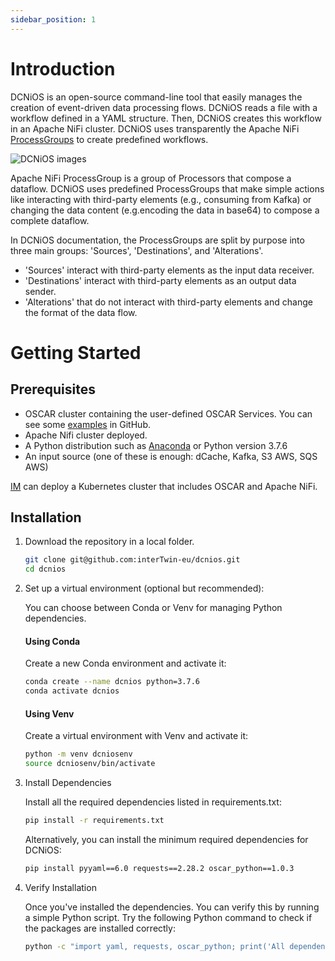 ```yaml
---
sidebar_position: 1
---
```


# Introduction

DCNiOS is an open-source command-line tool that easily manages the creation of event-driven data processing flows. DCNiOS reads a file with a workflow defined in a YAML structure. Then, DCNiOS creates this workflow in an Apache NiFi cluster. DCNiOS uses transparently the Apache NiFi [ProcessGroups](https://nifi.apache.org/docs/nifi-docs/html/user-guide.html#Configuring_a_ProcessGroup) to create predefined workflows.


![DCNiOS images](/../static/img/dcnios-logo-hor.png)

Apache NiFi ProcessGroup is a group of Processors that compose a dataflow. DCNiOS uses predefined ProcessGroups that make simple actions like interacting with third-party elements (e.g., consuming from Kafka) or changing the data content (e.g.encoding the data in base64) to compose a complete dataflow. 

In DCNiOS documentation, the ProcessGroups are split by purpose into three main groups: 'Sources', 'Destinations', and 'Alterations'.
- 'Sources' interact with third-party elements as the input data receiver.
- 'Destinations' interact with third-party elements as an output data sender.
- 'Alterations' that do not interact with third-party elements and change the format of the data flow.



# Getting Started

## Prerequisites

- OSCAR cluster containing the user-defined OSCAR Services. You can see some [examples](https://github.com/grycap/oscar/tree/master/examples) in GitHub.
- Apache Nifi cluster deployed.
- A Python distribution such as [Anaconda](https://www.anaconda.com/) or Python version 3.7.6
- An input source (one of these is enough: dCache, Kafka, S3 AWS, SQS AWS)


[IM](https://www.grycap.upv.es/im/index.php) can deploy a Kubernetes cluster that includes OSCAR and Apache NiFi.


## Installation

1. Download the repository in a local folder.

    ``` bash
    git clone git@github.com:interTwin-eu/dcnios.git
    cd dcnios
    ```

2. Set up a virtual environment (optional but recommended):

    You can choose between Conda or Venv for managing Python dependencies.

    #### Using Conda

    Create a new Conda environment and activate it:

    ``` bash
    conda create --name dcnios python=3.7.6
    conda activate dcnios
    ```

    #### Using Venv

    Create a virtual environment with Venv and activate it:

    ``` bash
    python -m venv dcniosenv
    source dcniosenv/bin/activate
    ```

3. Install Dependencies

    Install all the required dependencies listed in requirements.txt:

    ``` bash
    pip install -r requirements.txt
    ```

    Alternatively, you can install the minimum required dependencies for DCNiOS:

    ``` bash
    pip install pyyaml==6.0 requests==2.28.2 oscar_python==1.0.3
    ```
4. Verify Installation

    Once you've installed the dependencies. You can verify this by running a simple Python script. Try the following Python command to check if the packages are installed correctly:

    ``` bash
    python -c "import yaml, requests, oscar_python; print('All dependencies are correctly installed.')"
    ```

